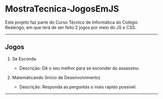 # MostraTecnica-JogosEmJS
Este projeto faz parte do Curso Técnico de Informática do Colégio Realengo, em que terá de ser feito 2 jogos por meio do JS e CSS.

----
## Jogos

1. Se Esconda
    - Descrição: Dê o seu melhor para se esconder do assassino.

2. Matemáticando (Início de Desenvolvimento)
    - Descrição: Responda as perguntas o mais rapido possivel.

----